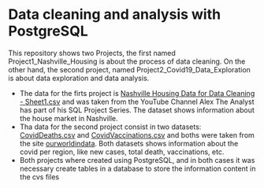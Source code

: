 # Data cleaning and analysis with PostgreSQL
This repository shows two Projects, the first named Project1_Nashville_Housing is about the process of data cleaning.
On the other hand, the second project, named Project2_Covid19_Data_Exploration is about data exploration and data analysis.

* The data for the firts project is [Nashville Housing Data for Data Cleaning - Sheet1.csv](https://github.com/maryisabela15/SQL_Data_Analysis/blob/main/Nashville%20Housing%20Data%20for%20Data%20Cleaning%20-%20Sheet1.csv) and was taken from the YouTube Channel Alex The Analyst has part of his SQL Project Series. The dataset shows information about the house market in Nashville.
* Tha data for the second project consist in two datasets: [CovidDeaths.csv](https://github.com/maryisabela15/SQL_Data_Analysis/blob/main/CovidDeaths.csv) and [CovidVaccinations.csv](https://github.com/maryisabela15/SQL_Data_Analysis/blob/main/CovidVaccinations.csv) and boths were taken from the site [ourworldindata](https://ourworldindata.org/covid-deaths). Both datasets shows information about the covid per region, like new cases, total death, vaccinations, etc.
* Both projects where created using PostgreSQL, and in both cases it was necessary create tables in a database to store the information content in the cvs files


